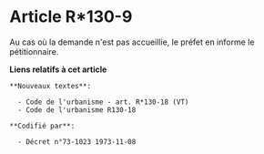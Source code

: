 # Article R*130-9

Au cas où la demande n'est pas accueillie, le préfet en informe le pétitionnaire.

**Liens relatifs à cet article**

	**Nouveaux textes**:

	  - Code de l'urbanisme - art. R*130-18 (VT)
	  - Code de l'urbanisme R130-18

	**Codifié par**:

	  - Décret n°73-1023 1973-11-08
